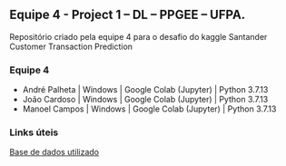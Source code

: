 ## Equipe 4 - Project 1 – DL – PPGEE – UFPA.
Repositório criado pela equipe 4 para o desafio do kaggle Santander Customer Transaction Prediction

### Equipe 4		
* André	Palheta | Windows |	Google Colab (Jupyter) | Python 3.7.13
* João	Cardoso	| Windows |	Google Colab (Jupyter) | Python 3.7.13
* Manoel Campos	| Windows |	Google Colab (Jupyter) | Python 3.7.13

### Links úteis
[Base de dados utilizado](https://www.kaggle.com/competitions/santander-customer-transaction-prediction)
